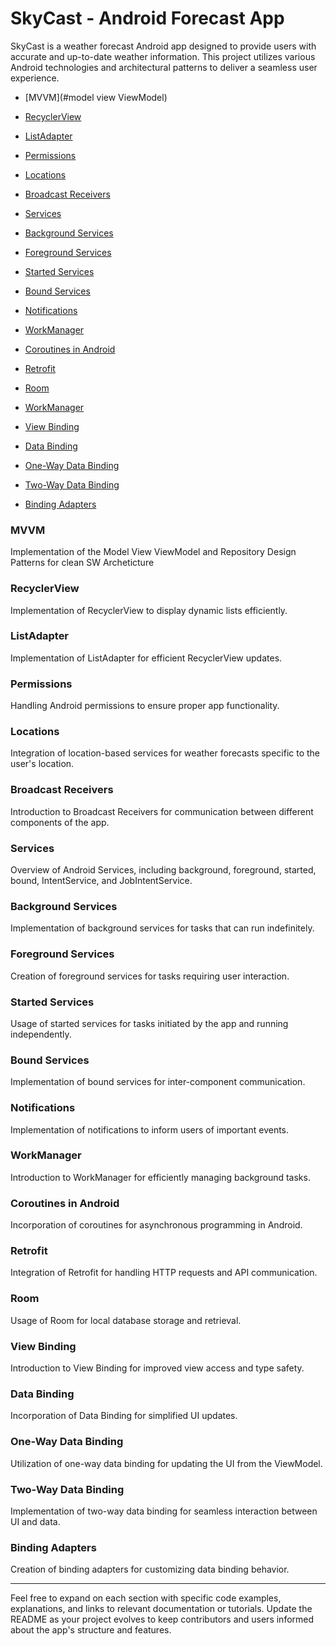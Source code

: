 # SkyCast - Android Forecast App

SkyCast is a weather forecast Android app designed to provide users with accurate and up-to-date weather information. This project utilizes various Android technologies and architectural patterns to deliver a seamless user experience.

  - [MVVM](#model view ViewModel)

  - [RecyclerView](#recyclerview)
  - [ListAdapter](#listadapter)

  - [Permissions](#permissions)
  - [Locations](#locations)

  - [Broadcast Receivers](#broadcast-receivers)
  - [Services](#services)
  - [Background Services](#background-services)
  - [Foreground Services](#foreground-services)
  - [Started Services](#started-services)
  - [Bound Services](#bound-services)
  - [Notifications](#notifications)

  - [WorkManager](#workmanager)

  - [Coroutines in Android](#coroutines-in-android)
  - [Retrofit](#retrofit)
  - [Room](#room)
  - [WorkManager](#workmanager-1)

  - [View Binding](#view-binding)
  - [Data Binding](#data-binding)
  - [One-Way Data Binding](#one-way-data-binding)
  - [Two-Way Data Binding](#two-way-data-binding)
  - [Binding Adapters](#binding-adapters)
  


### MVVM
Implementation of the Model View ViewModel and Repository Design Patterns for clean SW Archeticture

### RecyclerView

Implementation of RecyclerView to display dynamic lists efficiently.

### ListAdapter

Implementation of ListAdapter for efficient RecyclerView updates.



### Permissions

Handling Android permissions to ensure proper app functionality.

### Locations

Integration of location-based services for weather forecasts specific to the user's location.



### Broadcast Receivers

Introduction to Broadcast Receivers for communication between different components of the app.

### Services

Overview of Android Services, including background, foreground, started, bound, IntentService, and JobIntentService.

### Background Services

Implementation of background services for tasks that can run indefinitely.

### Foreground Services

Creation of foreground services for tasks requiring user interaction.

### Started Services

Usage of started services for tasks initiated by the app and running independently.

### Bound Services

Implementation of bound services for inter-component communication.


### Notifications

Implementation of notifications to inform users of important events.


### WorkManager

Introduction to WorkManager for efficiently managing background tasks.



### Coroutines in Android

Incorporation of coroutines for asynchronous programming in Android.

### Retrofit

Integration of Retrofit for handling HTTP requests and API communication.

### Room

Usage of Room for local database storage and retrieval.



### View Binding

Introduction to View Binding for improved view access and type safety.

### Data Binding

Incorporation of Data Binding for simplified UI updates.

### One-Way Data Binding

Utilization of one-way data binding for updating the UI from the ViewModel.

### Two-Way Data Binding

Implementation of two-way data binding for seamless interaction between UI and data.

### Binding Adapters

Creation of binding adapters for customizing data binding behavior.

---

Feel free to expand on each section with specific code examples, explanations, and links to relevant documentation or tutorials. Update the README as your project evolves to keep contributors and users informed about the app's structure and features.

